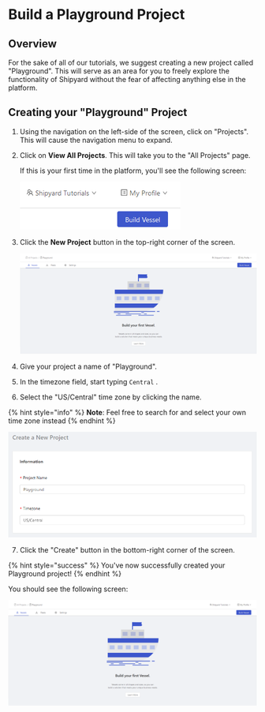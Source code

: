 # Build a Playground Project

## Overview

For the sake of all of our tutorials, we suggest creating a new project called "Playground". This will serve as an area for you to freely explore the functionality of Shipyard without the fear of affecting anything else in the platform.

## Creating your "Playground" Project

1. Using the navigation on the left-side of the screen, click on "Projects". This will cause the navigation menu to expand.
2. Click on **View All Projects**. This will take you to the "All Projects" page.  
  
   If this is your first time in the platform, you'll see the following screen:  


   ![](../.gitbook/assets/image%20%2818%29.png)

  

3. Click the **New Project** button in the top-right corner of the screen.  


   ![](../.gitbook/assets/image%20%2815%29.png)

4. Give your project a name of "Playground".
5. In the timezone field, start typing `Central` .
6. Select the "US/Central" time zone by clicking the name.

{% hint style="info" %}
**Note**: Feel free to search for and select your own time zone instead
{% endhint %}

![](../.gitbook/assets/image.png)

7. Click the "Create" button in the bottom-right corner of the screen.

{% hint style="success" %}
You've now successfully created your Playground project!
{% endhint %}

 You should see the following screen:  


![](../.gitbook/assets/image%20%2816%29.png)



